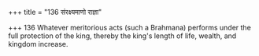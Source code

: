 +++
title = "136 संरक्ष्यमाणो राज्ञा"

+++
136	Whatever meritorious acts (such a Brahmana) performs under the full protection of the king, thereby the king's length of life, wealth, and kingdom increase.